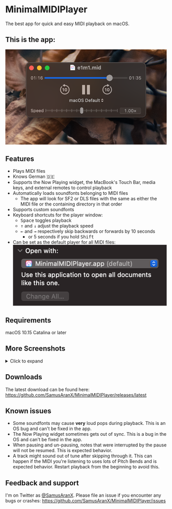 # MinimalMIDIPlayer
The best app for quick and easy MIDI playback on macOS.

## This is the app:
![Screenshot of the app's player window, playing e1m1.mid](screenshots/player2021.png)

## Features

* Plays MIDI files
* Knows German 🇩🇪
* Supports the Now Playing widget, the MacBook's Touch Bar, media keys, and external remotes to control playback
* Automatically loads soundfonts belonging to MIDI files
	* The app will look for SF2 or DLS files with the same as either the MIDI file or the containing directory in that order
* Supports custom soundfonts
* Keyboard shortcuts for the player window:
	* <kbd>Space</kbd> toggles playback
	* <kbd>↑</kbd> and <kbd>↓</kbd> adjust the playback speed
	* <kbd>←</kbd> and <kbd>→</kbd> respectively skip backwards or forwards by 10 seconds
		* or 5 seconds if you hold <kbd>Shift</kbd>
* Can be set as the default player for all MIDI files:
![Screenshot of a MIDI file's Info window, cropped to only show the Open With section](screenshots/openwith.png)

## Requirements

macOS 10.15 Catalina or later

## More Screenshots

<details><summary>Click to expand</summary>

![Screenshot of the About window](screenshots/about.png)
![Screenshot of the Preferences window](screenshots/preferences.png)
![Screenshot of the Now Playing widget in Big Sur](screenshots/nowplaying.png)

</details>

## Downloads
The latest download can be found here: https://github.com/SamusAranX/MinimalMIDIPlayer/releases/latest

## Known issues

* Some soundfonts may cause **very** loud pops during playback. This is an OS bug and can't be fixed in the app.
* The Now Playing widget sometimes gets out of sync. This is a bug in the OS and can't be fixed in the app.
* When pausing and un-pausing, notes that were interrupted by the pause will not be resumed. This is expected behavior.
* A track might sound out of tune after skipping through it. This can happen if the MIDI you're listening to uses lots of Pitch Bends and is expected behavior. Restart playback from the beginning to avoid this.

## Feedback and support
I'm on Twitter as [@SamusAranX](https://twitter.com/SamusAranX).
Please file an issue if you encounter any bugs or crashes: https://github.com/SamusAranX/MinimalMIDIPlayer/issues